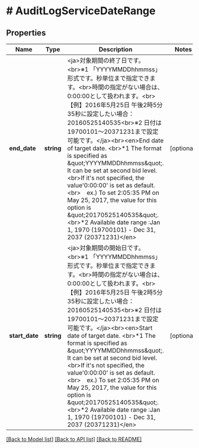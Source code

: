 # # AuditLogServiceDateRange

## Properties

Name | Type | Description | Notes
------------ | ------------- | ------------- | -------------
**end_date** | **string** | &lt;ja&gt;対象期間の終了日です。&lt;br&gt;※1 「YYYYMMDDhhmmss」形式です。秒単位まで指定できます。&lt;br&gt;時間の指定がない場合は、0:00:00として扱われます。&lt;br&gt;　【例】2016年5月25日 午後2時5分35秒に設定したい場合：20160525140535&lt;br&gt;※2 日付は19700101～20371231まで設定可能です。&lt;/ja&gt;&lt;br&gt;&lt;en&gt;End date of target date. &lt;br&gt;*1 The format is specified as \&quot;YYYYMMDDhhmmss\&quot;. It can be set at second bid level.&lt;br&gt;If it&#39;s not specified, the value&#39;0:00:00&#39; is set as default.&lt;br&gt;　ex.) To set 2:05:35 PM on May 25, 2017, the value for this option is \&quot;20170525140535\&quot;.&lt;br&gt;*2 Available date range :Jan 1, 1970 (19700101) - Dec 31, 2037 (20371231)&lt;/en&gt; | [optional] 
**start_date** | **string** | &lt;ja&gt;対象期間の開始日です。&lt;br&gt;※1 「YYYYMMDDhhmmss」形式です。秒単位まで指定できます。&lt;br&gt;時間の指定がない場合は、0:00:00として扱われます。&lt;br&gt;　【例】2016年5月25日 午後2時5分35秒に設定したい場合：20160525140535&lt;br&gt;※2 日付は19700101～20371231まで設定可能です。&lt;/ja&gt;&lt;br&gt;&lt;en&gt;Start date of target date. &lt;br&gt;*1 The format is specified as \&quot;YYYYMMDDhhmmss\&quot;. It can be set at second bid level.&lt;br&gt;If it&#39;s not specified, the value&#39;0:00:00&#39; is set as default.&lt;br&gt;　ex.) To set 2:05:35 PM on May 25, 2017, the value for this option is \&quot;20170525140535\&quot;.&lt;br&gt;*2 Available date range :Jan 1, 1970 (19700101) - Dec 31, 2037 (20371231)&lt;/en&gt; | [optional] 

[[Back to Model list]](../../README.md#documentation-for-models) [[Back to API list]](../../README.md#documentation-for-api-endpoints) [[Back to README]](../../README.md)


